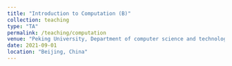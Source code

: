 ```yaml
---
title: "Introduction to Computation (B)"
collection: teaching
type: "TA"
permalink: /teaching/computation
venue: "Peking University, Department of computer science and technology"
date: 2021-09-01
location: "Beijing, China"
---
```


